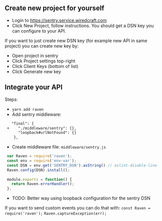
## Create new project for yourself

- Login to https://sentry.service.wiredcraft.com
- Click New Project, follow instructions. You should get a DSN key you can configure to your API.

If you want to just create new DSN key (for example new API in same project) you can create new key by:
- Open project in sentry
- Click Project settings top-right
- Click Client Keys (bottom of list)
- Click Generate new key

## Integrate your API


Steps:
- `yarn add raven`
- Add sentry middleware:
```diff
   "final": {
 +    "./middleware/sentry": {},
      "loopback#urlNotFound": {}
    },
```
- Create middleware file:
`middleware/sentry.js`
```js
 var Raven = require('raven');
 const env = require('env-var');
 const DSN = env.get('SENTRY_DSN').asString() // eslint-disable-line
 Raven.config(DSN).install();
 
 module.exports = function() {
   return Raven.errorHandler();
 };
 ```
   - TODO: Better way using loopback configuration for the sentry DSN


If you want to send custom events you can do that with:
`const Raven = require('raven');`
`Raven.captureException(err);`
